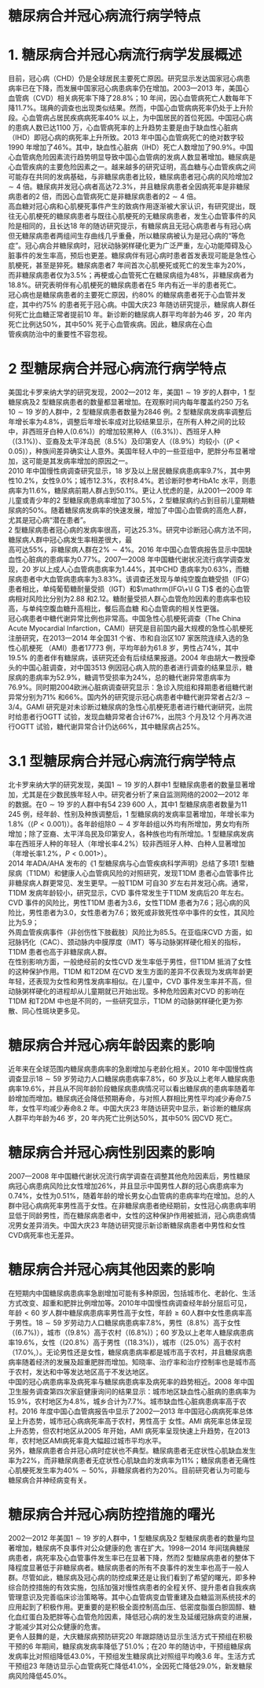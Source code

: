 # 糖尿病合并冠心病流行病学特点  
# 1. 糖尿病合并冠心病流行病学发展概述  
目前，冠心病（CHD）仍是全球居民主要死亡原因。研究显示发达国家冠心病患病率已在下降，而发展中国家冠心病患病率仍在增加。2003—2013 年，美国心血管病（CVD）相关病死率下降了$28.8\%$；10 年间，因心血管病死亡人数每年下降$11.7\%$。瑞典的调查也出现类似结果。然而，中国心血管病病死率仍处于上升阶段。心血管病占居民疾病病死率$40\%$ 以上，为中国居民的首位死因。中国冠心病的患病人数已达1100 万，心血管病死率的上升趋势主要是由于缺血性心脏病（IHD）即冠心病的病死率上升所致。2013 年中国心血管病死亡的绝对数字较1990 年增加了$46\%$。其中，缺血性心脏病（IHD）死亡人数增加了$90.9\%$。中国心血管病危险因素流行趋势明显导致中国心血管病的发病人数显著增加。糖尿病是心血管疾病的主要危险因素之一。越来越多的研究证明，高血糖与心血管疾病之间可能存在共同的发病基础，与非糖尿病患者比较，糖尿病患者冠心病的风险增加$2\sim4$ 倍。糖尿病并发冠心病者高达$72.3\%$，并且糖尿病患者全因病死率是非糖尿病患者的2 倍，而因心血管病死亡是非糖尿病患者的$2\sim4$ 倍。  
高血糖对冠心病和心肌梗死事件产生的致病作用逐渐被大家认识，有研究提出，既往无心肌梗死的糖尿病患者与既往心肌梗死的无糖尿病患者，发生心血管事件的风险是相同的，且长达18 年的随访研究提示，有糖尿病且无冠心病患者与有冠心病但无糖尿病患者两组间生存曲线几乎重叠，所以糖尿病被认为是冠心病的“等危症”。冠心病合并糖尿病时，冠状动脉粥样硬化更为广泛严重，左心功能障碍及心脏事件的发生率高，预后也更差。糖尿病伴有冠心病时患者首发表现可能是急性心肌梗死，甚至是猝死。糖尿病患者7 年间首次心肌梗死或死亡的发生率为$20\%$，而非糖尿病患者仅为$3.5\%$；再梗或心血管死亡在糖尿病组为$48\%$，非糖尿病者为$18.8\%$。研究表明伴有心肌梗死的糖尿病患者在5 年内有近一半的患者死亡。  
冠心病也是糖尿病患者的主要死亡原因，约$80\%$ 的糖尿病患者死于心血管并发症，其中约$75\%$ 的患者死于冠心病。中国大庆23 年随访研究提示，糖尿病人群任何死亡比血糖正常者提前10 年。新诊断的糖尿病人群平均年龄为46 岁，20 年内死亡比例达$50\%$，其中$50\%$ 死于心血管疾病。因此，糖尿病在心血  
管疾病防治中的重要性不容忽视。  
# 2 型糖尿病合并冠心病流行病学特点  
美国北卡罗来纳大学的研究发现，2002—2012 年，美国$1\sim19$ 岁的人群中，1 型糖尿病及2 型糖尿病患者的数量都显著增加。在观察时间内每年覆盖约250 万名$10\sim19$ 岁的人群中，2 型糖尿病患者数量为2846 例。2 型糖尿病发病率调整后年增长率为$4.8\%$，调整后年增长率成对比较结果显示，在所有人种之间的比较中，非西班牙白种人$(0.6\%)$）的增加较黑种人（$(6.3\%)$）、西班牙人种（$(3.1\%)$）、亚裔及太平洋岛民（$8.5\%$）及印第安人（$(8.9\%$）均较小（$\left(P<0.05\right)$），种族间差异确实让人意外。美国年轻人中的一些亚组中，肥胖分布显著增加，这可能是其发病率增加的原因之一。  
2010 年中国慢性病调查研究显示，18 岁及以上居民糖尿病患病率$9.7\%$，其中男性$10.2\%$，女性$9.0\%$；城市$12.3\%$，农村$8.4\%$。若诊断时参考HbA1c 水平，则患病率为$11.6\%$，糖尿病前期人群占到$50.1\%$。更让人忧虑的是，从2001—2009 年儿童或青少年的2 型糖尿病患病率增加了$30.5\%$，2 型糖尿病约占到目前儿童期糖尿病的$50\%$。随着糖尿病发病率的快速发展，增加了中国心血管病的高危人群，尤其是冠心病“潜在患者”。  
2 型糖尿病患者冠心病的发病率很高，可达$25.3\%$。研究中诊断冠心病方法不同，糖尿病人群中冠心病发生率相差很大，最  
高可达$55\%$，非糖尿病人群在$2\%\sim4\%$。2016 年中国心血管病报告显示中国缺血性心脏病的患病率为$0.77\%$。2007—2008 年中国糖代谢状况流行病学调查发现，20 岁以上成人心血管病患病率为$1.44\%$，其中CHD 患病率为$0.63\%$，而糖尿病患者中大血管病患病率为$3.83\%$。该调查还发现与单纯空腹血糖受损（IFG）患者相比，单纯葡萄糖耐量受损（IGT）和$\mathrm{IFG\+\I G T}$ 者的心血管病相对风险比分别为2.88 和2.12。糖耐量受损人群心血管危险因素的患病率也较高，与单纯空腹血糖升高相比，餐后高血糖 和心血管病的相关性更强。  
冠心病患者中糖代谢异常比例也非常高。中国急性心肌梗死调查（The China Acute Myocardial Infarction，CAMI）研究是目前国内最大规模的急性心肌梗死注册研究，在2013—2014 年全国31 个省、市和自治区107 家医院连续入选的急性心肌梗死
（AMI）患者17773 例，平均年龄为61.8 岁，男性占$74\%$，其中
$19.5\%$ 的患者伴有糖尿病，该研究还会有后续结果报道。2004 年由胡大一教授牵头的中国心脏调查，对中国3513 例因冠心病入院的患者进行调查的结果显示，糖尿病的患病率为$52.9\%$，糖调节受损率为$24\%$，总的糖代谢异常患病率为$76.9\%$。同时期2004欧洲心脏病调查研究显示：急诊入院组和择期患者组糖代谢异常分别为$71\%$ 和$66\%$。国内外的研究提示冠心病患者中糖代谢异常者占$2/3\sim3/4$。GAMI 研究是对未诊断过糖尿病的急性心肌梗死患者进行糖代谢研究，出院时给患者行OGTT 试验，发现血糖异常者合计$67\%$，出院3 个月及12 个月再次进行OGTT 试验，糖代谢异常合计仍达$66\%$，其中糖尿病占$25\%$。  
# 3.1 型糖尿病合并冠心病流行病学特点  
北卡罗来纳大学的研究发现，美国$1\sim19$ 岁的人群中1 型糖尿病患者的数量显著增加，尤其是在少数民族年轻人中。研究者分析了来自监测网络的2002—2012 年的数据。在$0\sim19$ 岁的人群中有$54\;239\;600$ 人，其中1 型糖尿病患者数量为11 245 例，经年龄、性别及种族调整后，1 型糖尿病的发病率显著增加，年增长率为$1.8\%$（$\textstyle(P<0.001)$）。各年龄组除$0\sim4$ 岁年龄组以外均有所增加，男女均有所增加；除了亚裔、太平洋岛民及印第安人，各种族也均有所增加。1 型糖尿病发病率在西班牙人种的年轻人（年增长率$4.2\%$）较非西班牙人种、白种人显著增加（年增长率$1.2\%$，$P<0.001\big>$）。  
2014 年ADA/AHA 发布的《1 型糖尿病与心血管疾病科学声明》总结了多项1 型糖尿病（T1DM）和健康人心血管病风险的对照研究，发现T1DM 患者心血管事件比非糖尿病人群更常见、发生更早。一般T1DM 可自30 岁左右并发冠心病。通常，T1DM 发病年龄较小，研究显示，CVD 事件常发生于T1DM 发病后20 年左右。CVD 事件的风险比，男性T1DM 患者为3.6，女性T1DM 患者为7.6；冠心病的风险比，男性患者为3.0，女性患者为7.6；致死或非致死性卒中事件的女性，其风险比为5.9；  
外周血管疾病事件（非创伤性下肢截肢）风险比为85.5。在亚临床CVD 方面，如冠脉钙化（CAC）、颈动脉内中膜厚度（IMT）等与动脉粥样硬化相关的指标，T1DM 患者也高于非糖尿病人群。  
在性别影响方面，一般绝经前的女性CVD 发生率低于男性，但T1DM 抵消了女性的这种保护作用。T1DM 和T2DM 在CVD 发生方面的差异不仅表现为发病年龄更年轻，还表现为女性和男性发病率相似。在儿童中，CVD 事件发生率并不高，但动脉粥样硬化的进程却从儿童期就已开始出现。多种危险因素对CVD 的影响在T1DM 和T2DM 中也是不同的，一些研究显示，T1DM 的动脉粥样硬化更为弥散、同心性斑块更多见。  
#  糖尿病合并冠心病年龄因素的影响  
近年来在全球范围内糖尿病患病率的急剧增加与老龄化相关。2010 年中国慢性病调查显示$18\sim59$ 岁劳动力人口糖尿病患病率$7.8\%$，60 岁及以上老年人糖尿病患病率$19.6\%$，并且从不同年龄阶段糖尿病患病情况可以看出糖尿病的患病率随着年龄增加而增加。糖尿病还会降低预期寿命，与对照人群相比男性平均减少寿命7.5 年，女性平均减少寿命8.2 年。中国大庆23 年随访研究中显示，新诊断的糖尿病人群平均年龄为46 岁，20 年内死亡比例达$50\%$，其中$50\%$ 因CVD 死亡。  
#  糖尿病合并冠心病性别因素的影响  
2007—2008 年中国糖代谢状况流行病学调查在调整其他危险因素后，男性糖尿病冠心病患病风险比女性增加$26\%$，并且显示中国男性人群的冠心病患病率为$0.74\%$，女性为$0.51\%$，随着年龄的增长男女心血管病的患病率均在增加。总的人群中冠心病病死率男性高于女性。在非糖尿病患者绝经期前，女性冠心病患病率明显低于同龄男性，而在糖尿病患者中，女性的这种保护作用被抵消，冠心病患病情况男女差异消失。中国大庆23 年随访研究提示新诊断糖尿病患者中男性和女性CVD病死率也无差异。  
#  糖尿病合并冠心病其他因素的影响  
在短期内中国糖尿病患病率急剧增加可能有多种原因，包括城市化、老龄化、生活方式改变、超重和肥胖比例增加等。2010年中国慢性病调查经年龄分层后可见，年龄$<60$ 岁人群中糖尿病患病率男性高于女性，年龄$\geqslant60$人群中女性患病率高于男性。$18\sim59$ 岁劳动力人口糖尿病患病率$7.8\%$，男性（$8.8\%$）高于女性（$\left(6.7\%\right)$），城市（$(9.8\%$）高于农村（$(6.8\%)$）；60 岁及以上老年人糖尿病患病率$19.6\%$，女性（$(20.8\%$）高于男性（$(18.3\%)$），城市（$(25.0\%$）高于农村（$17.0\%,$）。无论男性还是女性，糖尿病患病率都是城市高于农村，并且糖尿病患病率随着经济的发展及超重肥胖而增加。知晓率、治疗率和治疗控制率也是城市高于农村，发达和中等发达地区高于不发达地区。  
中国的冠心病患病率及病死率与糖尿病患病率及病死率的趋势相近。2008 年中国卫生服务调查第四次家庭健康询问的结果显示：城市地区缺血性心脏病的患病率为$15.9\%$，农村地区为$4.8\%$，城乡合计为$7.7\%$。城市缺血性心脏病患病率高于农村。2016 年度中国心血管病报告中显示了2002—2013 年中国冠心病病死率总体呈上升态势，城市冠心病病死率高于农村，男性高于 女性。AMI 病死率总体呈现上升态势，但农村地区从2005 年开始，AMI 病死率呈现快速上升趋势，在2013 年，农村地区AMI病死率竟大幅超过城市平均水平。  
另外，糖尿病患者合并冠心病时症状也不典型。糖尿病患者无症状性心肌缺血发生率为$22\%$，而非糖尿病患者无症状性心肌缺血的发病率为$11\%$；糖尿病患者无痛性心肌梗死发生率为$40\%\sim50\%$，非糖尿病者约为$20\%$。目前研究者认为可能与糖尿病合并神经病变有关。  
#  糖尿病合并冠心病防控措施的曙光  
2002—2012 年美国$1\sim19$ 岁的人群中，1 型糖尿病及2 型糖尿病患者的数量均显著增加，糖尿病不良事件对公众健康的危 害在扩大。1998—2014 年间瑞典糖尿病患者，病死率及心血管事件发生率已在显著下降，然而2 型糖尿病患者的整体下降程度显著低于非糖尿病者。糖尿病患者的所有不良事件的发生率也高于一般人群。尽管如此，糖尿病及冠心病的防控成果还是让我们看到了希望的曙光，即多种综合防控措施的有效实施，包括加强对慢性病患者的全程关怀、提升患者自我疾病管理意识及完善临床诊治策略等。其中心血管病变血管重建及血糖监测系统技术的应用起到了积极作用。更重要的是积极全面控制高血压、低密度脂蛋白胆固醇、糖化血红蛋白及肥胖等心血管危险因素，降低冠心病的发生及延缓冠脉病变的进展，才能减少其对公众健康的危害。  
更令人鼓舞的是，大庆糖尿病预防研究20 年跟踪随访显示生活方式干预组在积极干预的6 年期间，糖尿病发病率降低了$51.0\%$；在20 年的随访中，干预组糖尿病发病率比对照组降低$43.0\%$，干预组发生糖尿病比对照组平均晚3.6 年。生活方式干预组23 年随访显示心血管病死亡降低$41.0\%$，全因死亡降低$29.0\%$，新发糖尿病风险降低$45.0\%$。  
